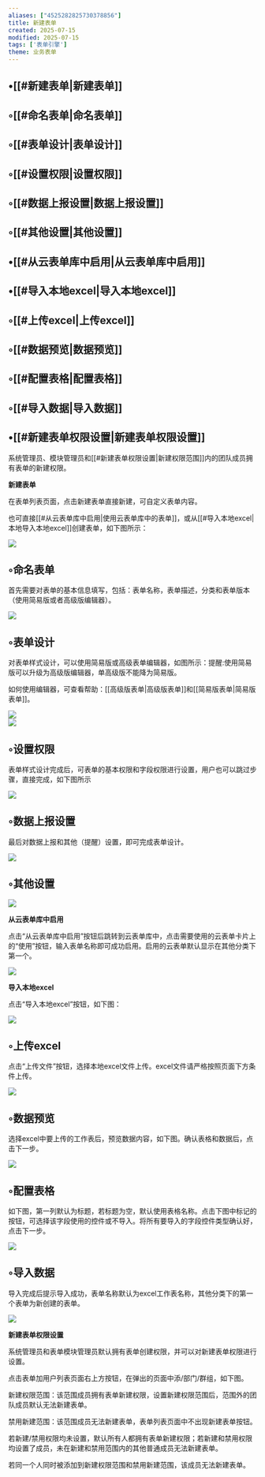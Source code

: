 ```yaml
---
aliases: ["4525282825730378856"]
title: 新建表单
created: 2025-07-15
modified: 2025-07-15
tags: ['表单引擎']
theme: 业务表单
---
```


## •[[#新建表单|新建表单]]

## ◦[[#命名表单|命名表单]]

## ◦[[#表单设计|表单设计]]

## ◦[[#设置权限|设置权限]]

## ◦[[#数据上报设置|数据上报设置]]

## ◦[[#其他设置|其他设置]]

## •[[#从云表单库中启用|从云表单库中启用]]

## •[[#导入本地excel|导入本地excel]]

## ◦[[#上传excel|上传excel]]

## ◦[[#数据预览|数据预览]]

## ◦[[#配置表格|配置表格]]

## ◦[[#导入数据|导入数据]]

## •[[#新建表单权限设置|新建表单权限设置]]

系统管理员、模块管理员和[[#新建表单权限设置|新建权限范围]]内的团队成员拥有表单的新建权限。

**新建表单**

在表单列表页面，点击新建表单直接新建，可自定义表单内容。

也可直接[[#从云表单库中启用|使用云表单库中的表单]]，或从[[#导入本地excel|本地导入本地excel]]创建表单，如下图所示：

![](https://myhelpdoc.oss-cn-heyuan.aliyuncs.com/mdimages/61c9ab8c6258ebb3bcae4171cffa54ec.jpg)

## ◦命名表单

首先需要对表单的基本信息填写，包括：表单名称，表单描述，分类和表单版本（使用简易版或者高级版编辑器）。

![](https://myhelpdoc.oss-cn-heyuan.aliyuncs.com/mdimages/adcba7aa4c991ee1c6d3d13181a5244e.jpg)

## ◦表单设计

对表单样式设计，可以使用简易版或高级表单编辑器，如图所示：提醒:使用简易版可以升级为高级版编辑器，单高级版不能降为简易版。

如何使用编辑器，可查看帮助：[[高级版表单|高级版表单]]和[[简易版表单|简易版表单]]。

![](https://myhelpdoc.oss-cn-heyuan.aliyuncs.com/mdimages/19c17961072ee0743f8e740378c818b2.jpg)  
![](https://myhelpdoc.oss-cn-heyuan.aliyuncs.com/mdimages/3bec06fb2068c0ac26d2bab13f201889.jpg)

## ◦设置权限

表单样式设计完成后，可表单的基本权限和字段权限进行设置，用户也可以跳过步骤，直接完成，如下图所示

![](https://myhelpdoc.oss-cn-heyuan.aliyuncs.com/mdimages/541d49e7b172aa53f19862d395484b4d.jpg)

## ◦数据上报设置

最后对数据上报和其他（提醒）设置，即可完成表单设计。

![](https://myhelpdoc.oss-cn-heyuan.aliyuncs.com/mdimages/124a62390e0601362035020624ddc327.jpg)

## ◦其他设置

![](https://myhelpdoc.oss-cn-heyuan.aliyuncs.com/mdimages/fa1ea3f6842788d3e1de568a53d71fee.jpg)

**从云表单库中启用**

点击“从云表单库中启用”按钮后跳转到云表单库中，点击需要使用的云表单卡片上的“使用”按钮，输入表单名称即可成功启用。启用的云表单默认显示在其他分类下第一个。

![](https://myhelpdoc.oss-cn-heyuan.aliyuncs.com/mdimages/6ec4dbf2149ae4e871ac84457f9c2e6b.jpg)

**导入本地excel**

点击“导入本地excel”按钮，如下图：

![](https://myhelpdoc.oss-cn-heyuan.aliyuncs.com/mdimages/952d82581f916b04d7a8746fbff46857.jpg)

## ◦上传excel

点击“上传文件”按钮，选择本地excel文件上传。excel文件请严格按照页面下方条件上传。

![](https://myhelpdoc.oss-cn-heyuan.aliyuncs.com/mdimages/be97d93f87a8ac199cc444f8c4fca60d.jpg)

## ◦数据预览

选择excel中要上传的工作表后，预览数据内容，如下图。确认表格和数据后，点击下一步。

![](https://myhelpdoc.oss-cn-heyuan.aliyuncs.com/mdimages/12ff4cd6dae67736e33220ff7d5eb5bc.jpg)

## ◦配置表格

如下图，第一列默认为标题，若标题为空，默认使用表格名称。点击下图中标记的按钮，可选择该字段使用的控件或不导入。将所有要导入的字段控件类型确认好，点击下一步。

![](https://myhelpdoc.oss-cn-heyuan.aliyuncs.com/mdimages/203e12c1612b002d9b5dd650e4ffdd33.jpg)

## ◦导入数据

导入完成后提示导入成功，表单名称默认为excel工作表名称，其他分类下的第一个表单为新创建的表单。

**![](https://myhelpdoc.oss-cn-heyuan.aliyuncs.com/mdimages/4aa651e76e7cd5dce452f00d41cda9bd.jpg)**

**新建表单权限设置**

系统管理员和表单模块管理员默认拥有表单创建权限，并可以对新建表单权限进行设置。

点击表单加用户列表页面右上方按钮，在弹出的页面中添/部门/群组，如下图。

新建权限范围：该范围成员拥有表单新建权限，设置新建权限范围后，范围外的团队成员默认无法新建表单。

禁用新建范围：该范围成员无法新建表单，表单列表页面中不出现新建表单按钮。

若新建/禁用权限均未设置，默认所有人都拥有表单新建权限；若新建和禁用权限均设置了成员，未在新建和禁用范围内的其他普通成员无法新建表单。

若同一个人同时被添加到新建权限范围和禁用新建范围，该成员无法新建表单。

